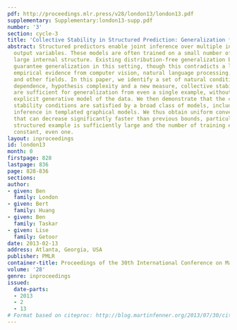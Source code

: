 ```yaml
---
pdf: http://proceedings.mlr.press/v28/london13/london13.pdf
supplementary: Supplementary:london13-supp.pdf
number: '3'
section: cycle-3
title: 'Collective Stability in Structured Prediction: Generalization from One Example'
abstract: Structured predictors enable joint inference over multiple interdependent
  output variables. These models are often trained on a small number of examples with
  large internal structure. Existing distribution-free generalization bounds do not
  guarantee generalization in this setting, though this contradicts a large body of
  empirical evidence from computer vision, natural language processing, social networks
  and other fields. In this paper, we identify a set of natural conditions – weak
  dependence, hypothesis complexity and a new measure, collective stability – that
  are sufficient for generalization from even a single example, without imposing an
  explicit generative model of the data. We then demonstrate that the complexity and
  stability conditions are satisfied by a broad class of models, including marginal
  inference in templated graphical models. We thus obtain uniform convergence rates
  that can decrease significantly faster than previous bounds, particularly when each
  structured example is sufficiently large and the number of training examples is
  constant, even one.
layout: inproceedings
id: london13
month: 0
firstpage: 828
lastpage: 836
page: 828-836
sections: 
author:
- given: Ben
  family: London
- given: Bert
  family: Huang
- given: Ben
  family: Taskar
- given: Lise
  family: Getoor
date: 2013-02-13
address: Atlanta, Georgia, USA
publisher: PMLR
container-title: Proceedings of the 30th International Conference on Machine Learning
volume: '28'
genre: inproceedings
issued:
  date-parts:
  - 2013
  - 2
  - 13
# Format based on citeproc: http://blog.martinfenner.org/2013/07/30/citeproc-yaml-for-bibliographies/
---
```

